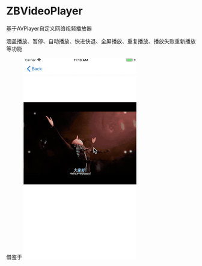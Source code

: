 # ZBVideoPlayer
基于AVPlayer自定义网络视频播放器

涵盖播放、暂停、自动播放、快进快退、全屏播放、重复播放、播放失败重新播放等功能

借鉴于
![image](https://github.com/RockChanel/SWGIF/blob/master/SelVideoPlayer/SelVideoPlayer.gif)


